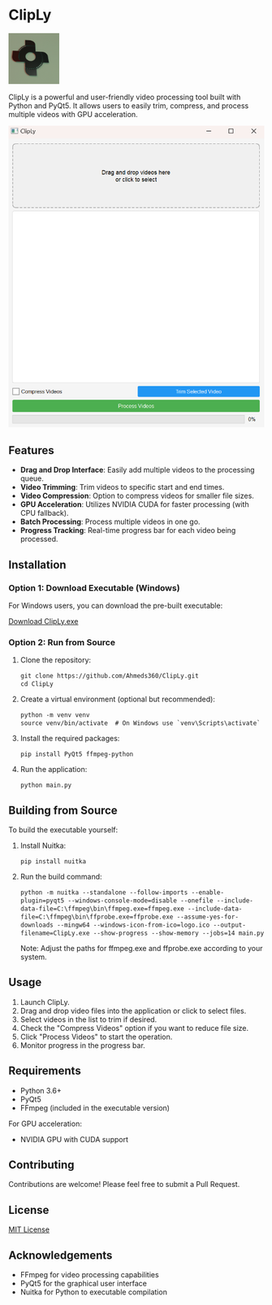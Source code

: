 # ClipLy

<img src="https://github.com/Ahmeds360/ClipLy/blob/main/logo.png?raw=true" alt="ClipLy Logo" width="100" height="100">

ClipLy is a powerful and user-friendly video processing tool built with Python and PyQt5. It allows users to easily trim, compress, and process multiple videos with GPU acceleration.

![ClipLy Demo](https://github.com/Ahmeds360/ClipLy/blob/main/demo.png?raw=true)

## Features

- **Drag and Drop Interface**: Easily add multiple videos to the processing queue.
- **Video Trimming**: Trim videos to specific start and end times.
- **Video Compression**: Option to compress videos for smaller file sizes.
- **GPU Acceleration**: Utilizes NVIDIA CUDA for faster processing (with CPU fallback).
- **Batch Processing**: Process multiple videos in one go.
- **Progress Tracking**: Real-time progress bar for each video being processed.

## Installation

### Option 1: Download Executable (Windows)

For Windows users, you can download the pre-built executable:

[Download ClipLy.exe](https://github.com/Ahmeds360/ClipLy/releases/download/windows/ClipLy.exe)

### Option 2: Run from Source

1. Clone the repository:
   ```
   git clone https://github.com/Ahmeds360/ClipLy.git
   cd ClipLy
   ```

2. Create a virtual environment (optional but recommended):
   ```
   python -m venv venv
   source venv/bin/activate  # On Windows use `venv\Scripts\activate`
   ```

3. Install the required packages:
   ```
   pip install PyQt5 ffmpeg-python
   ```

4. Run the application:
   ```
   python main.py
   ```

## Building from Source

To build the executable yourself:

1. Install Nuitka:
   ```
   pip install nuitka
   ```

2. Run the build command:
   ```
   python -m nuitka --standalone --follow-imports --enable-plugin=pyqt5 --windows-console-mode=disable --onefile --include-data-file=C:\ffmpeg\bin\ffmpeg.exe=ffmpeg.exe --include-data-file=C:\ffmpeg\bin\ffprobe.exe=ffprobe.exe --assume-yes-for-downloads --mingw64 --windows-icon-from-ico=logo.ico --output-filename=ClipLy.exe --show-progress --show-memory --jobs=14 main.py
   ```

   Note: Adjust the paths for ffmpeg.exe and ffprobe.exe according to your system.

## Usage

1. Launch ClipLy.
2. Drag and drop video files into the application or click to select files.
3. Select videos in the list to trim if desired.
4. Check the "Compress Videos" option if you want to reduce file size.
5. Click "Process Videos" to start the operation.
6. Monitor progress in the progress bar.

## Requirements

- Python 3.6+
- PyQt5
- FFmpeg (included in the executable version)

For GPU acceleration:
- NVIDIA GPU with CUDA support

## Contributing

Contributions are welcome! Please feel free to submit a Pull Request.

## License

[MIT License](LICENSE)

## Acknowledgements

- FFmpeg for video processing capabilities
- PyQt5 for the graphical user interface
- Nuitka for Python to executable compilation